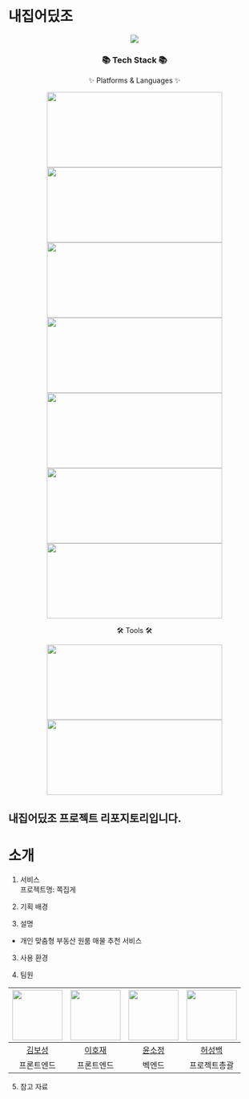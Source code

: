 # 내집어딨조
<div align=center>
	<img src="https://capsule-render.vercel.app/api?type=waving&color=auto&height=200&section=header&text=내집어딨조&fontSize=100" />	
</div>
<div align=center>
	<h3>📚 Tech Stack 📚</h3>
	<p>✨ Platforms & Languages ✨</p>
</div>
<div align="center">
	<img src="https://img.shields.io/badge/HTML5-E34F26?style=flat&logo=HTML5&logoColor=white" width='350px'; height='150px';/>
	<img src="https://img.shields.io/badge/CSS3-1572B6?style=flat&logo=CSS3&logoColor=white" width='350px'; height='150px';/>
	<img src="https://img.shields.io/badge/JavaScript-F7DF1E?style=flat&logo=JavaScript&logoColor=white" width='350px'; height='150px';/>
	<br>
	<img src="https://img.shields.io/badge/Python-3776AB?style=flat&logo=Python&logoColor=white" width='350px'; height='150px';/></a>
	<img src="https://img.shields.io/badge/Oracle%20SQL-F80000?style=flat&logo=Oracle&logoColor=white" width='350px'; height='150px';/>
	<img src="https://img.shields.io/badge/Django-092E20?style=flat&logo=Django&logoColor=white" width='350px'; height='150px';/>
	<img src="https://img.shields.io/badge/Bootstrap-7952B3?style=flat&logo=Bootstrap&logoColor=white" width='350px'; height='150px';/>
</div>
<div align=center>
	<p>🛠 Tools 🛠</p>
</div>
<div align=center>
	<img src="https://img.shields.io/badge/Visual%20Studio%20Code-007ACC?style=flat&logo=VisualStudioCode&logoColor=white" width='350px'; height='150px';/>
  	<img src="https://img.shields.io/badge/Jupyter%20Notebook-F37626?style=flat&logo=Jupyter&logoColor=white"width='350px'; height='150px';/></a>
	<br>

</div>
<h2>내집어딨조 프로젝트 리포지토리입니다.</h2>

# 소개

1. 서비스  
프로젝트명: 쪽집게

2. 기획 배경  


2. 설명  
- 개인 맞춤형 부동산 원룸 매물 추천 서비스

3. 사용 환경  

4. 팀원   

|<img src="https://thumb.mt.co.kr/06/2022/08/2022080510591029236_1.jpg" width="100">|<img src="https://pbs.twimg.com/media/DdCRW8NU0AEVjw6?format=jpg&name=4096x4096" width="100">|<img src="https://cdn.k-trendynews.com/news/photo/202211/149873_204830_240.jpg" width="100">|<img src="https://cdn.lecturernews.com/news/photo/202211/112681_346644_4230.jpg" width="100">|
|:---:|:---:|:---:|:---:|
|[김보성](https://github.com/heavenlyview)|[이호재](https://github.com/rurxnrk1234)|[윤소정](https://github.com/ImInnocent)|[허성백](https://github.com/sungbaekheo)|
|프론트엔드|프론트엔드|벡엔드|프로젝트총괄|  

5. 참고 자료  


